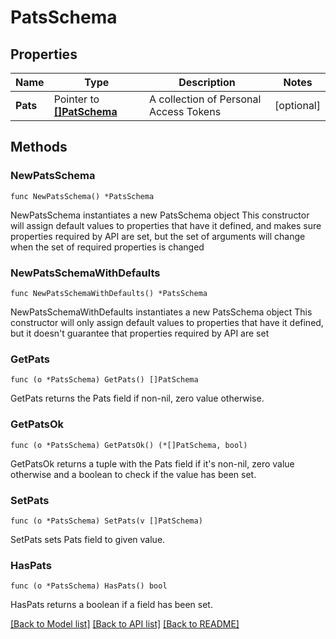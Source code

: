 # PatsSchema

## Properties

Name | Type | Description | Notes
------------ | ------------- | ------------- | -------------
**Pats** | Pointer to [**[]PatSchema**](PatSchema.md) | A collection of Personal Access Tokens | [optional] 

## Methods

### NewPatsSchema

`func NewPatsSchema() *PatsSchema`

NewPatsSchema instantiates a new PatsSchema object
This constructor will assign default values to properties that have it defined,
and makes sure properties required by API are set, but the set of arguments
will change when the set of required properties is changed

### NewPatsSchemaWithDefaults

`func NewPatsSchemaWithDefaults() *PatsSchema`

NewPatsSchemaWithDefaults instantiates a new PatsSchema object
This constructor will only assign default values to properties that have it defined,
but it doesn't guarantee that properties required by API are set

### GetPats

`func (o *PatsSchema) GetPats() []PatSchema`

GetPats returns the Pats field if non-nil, zero value otherwise.

### GetPatsOk

`func (o *PatsSchema) GetPatsOk() (*[]PatSchema, bool)`

GetPatsOk returns a tuple with the Pats field if it's non-nil, zero value otherwise
and a boolean to check if the value has been set.

### SetPats

`func (o *PatsSchema) SetPats(v []PatSchema)`

SetPats sets Pats field to given value.

### HasPats

`func (o *PatsSchema) HasPats() bool`

HasPats returns a boolean if a field has been set.


[[Back to Model list]](../README.md#documentation-for-models) [[Back to API list]](../README.md#documentation-for-api-endpoints) [[Back to README]](../README.md)


